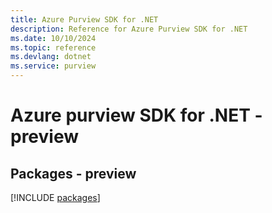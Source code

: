 ```yaml
---
title: Azure Purview SDK for .NET
description: Reference for Azure Purview SDK for .NET
ms.date: 10/10/2024
ms.topic: reference
ms.devlang: dotnet
ms.service: purview
---
```

# Azure purview SDK for .NET - preview
## Packages - preview
[!INCLUDE [packages](purview-index.md)]